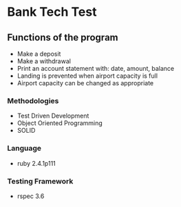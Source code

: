 Bank Tech Test
=================

## Functions of the program
- Make a deposit
- Make a withdrawal
- Print an account statement with: date, amount, balance
- Landing is prevented when airport capacity is full
- Airport capacity can be changed as appropriate

### Methodologies
- Test Driven Development
- Object Oriented Programming
- SOLID

### Language
- ruby 2.4.1p111

### Testing Framework
- rspec 3.6
